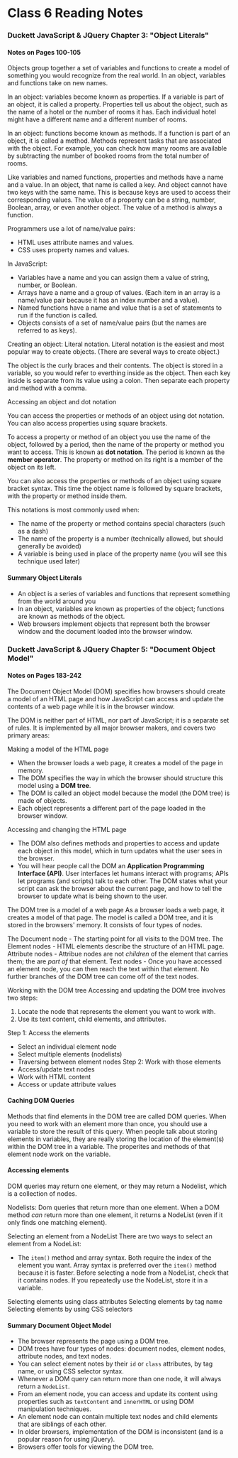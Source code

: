 # Class 6 Reading Notes

### Duckett JavaScript & JQuery Chapter 3: "Object Literals"

#### Notes on Pages 100-105

Objects group together a set of variables and functions to create a model of something you would recognize from the real world. In an object, variables and functions take on new names.

In an object: variables become known as properties. If a variable is part of an object, it is called a property. Properties tell us about the object, such as the name of a hotel or the number of rooms it has. Each individual hotel might have a different name and a different number of rooms.

In an object: functions become known as methods. If a function is part of an object, it is called a method. Methods represent tasks that are associated with the object. For example, you can check how many rooms are available by subtracting the number of booked rooms from the total number of rooms.

Like variables and named functions, properties and methods have a name and a value. In an object, that name is called a key. And object cannot have two keys with the same name. This is because keys are used to access their corresponding values. The value of a property can be a string, number, Boolean, array, or even another object. The value of a method is always a function.

Programmers use a lot of name/value pairs:
- HTML uses attribute names and values.
- CSS uses property names and values.

In JavaScript:
- Variables have a name and you can assign them a value of string, number, or Boolean.
- Arrays have a name and a group of values. (Each item in an array is a name/value pair because it has an index number and a value).
- Named functions have a name and value that is a set of statements to run if the function is called.
- Objects consists of a set of name/value pairs (but the names are referred to as keys).

Creating an object: Literal notation. Literal notation is the easiest and most popular way to create objects. (There are several ways to create object.)

The object is the curly braces and their contents. The object is stored in a variable, so you would refer to everthing inside as the object. Then each key inside is separate from its value using a colon. Then separate each property and method with a comma.

Accessing an object and dot notation

You can access the properties or methods of an object using dot notation. You can also access properties using square brackets.

To access a property or method of an object you use the name of the object, followed by a period, then the name of the property or method you want to access. This is known as **dot notation**. The period is known as the **member operator**. The property or method on its right is a member of the object on its left.

You can also access the properties or methods of an object using square bracket syntax. This time the object name is followed by square brackets, with the property or method inside them.

This notations is most commonly used when:
- The name of the property or method contains special characters (such as a dash)
- The name of the property is a number (technically allowed, but should generally be avoided)
- A variable is being used in place of the property name (you will see this technique used later)

#### Summary Object Literals
- An object is a series of variables and functions that represent something from the world around you
- In an object, variables are known as properties of the object; functions are known as methods of the object.
- Web browsers implement objects that represent both the browser window and the document loaded into the browser window.

### Duckett JavaScript & JQuery Chapter 5: "Document Object Model"

#### Notes on Pages 183-242

The Document Object Model (DOM) specifies how browsers should create a model of an HTML page and how JavaScript can access and update the contents of a web page while it is in the browser window.

The DOM is neither part of HTML, nor part of JavaScript; it is a separate set of rules. It is implemented by all major browser makers, and covers two primary areas:

Making a model of the HTML page
- When the browser loads a web page, it creates a model of the page in memory.
- The DOM specifies the way in which the browser should structure this model using a **DOM tree**.
- The DOM is called an object model because the model (the DOM tree) is made of objects.
- Each object represents a different part of the page loaded in the browser window.

Accessing and changing the HTML page
- The DOM also defines methods and properties to access and update each object in this model, which in turn updates what the user sees in the browser.
- You will hear people call the DOM an **Application Programming Interface (API)**. User interfaces let humans interact with programs; APIs let programs (and scripts) talk to each other. The DOM states what your script can ask the browser about the current page, and how to tell the browser to update what is being shown to the user.

The DOM tree is a model of a web page
As a browser loads a web page, it creates a model of that page. The model is called a DOM tree, and it is stored in the browsers' memory. It consists of four types of nodes.

The Document node - The starting point for all visits to the DOM tree.
The Element nodes - HTML elements describe the structure of an HTML page.
Attribute nodes - Attribue nodes are not *children* of the element that carries them; the are *part of* that element.
Text nodes - Once you have accessed an element node, you can then reach the text within that element. No further branches of the DOM tree can come off of the text nodes.

Working with the DOM tree
Accessing and updating the DOM tree involves two steps:
1. Locate the node that represents the element you want to work with.
2. Use its text content, child elements, and attributes.

Step 1: Access the elements
- Select an individual element node
- Select multiple elements (nodelists)
- Traversing between element nodes
Step 2: Work with those elements
- Access/update text nodes
- Work with HTML content
- Access or update attribute values

#### Caching DOM Queries
Methods that find elements in the DOM tree are called DOM queries. When you need to work with an element more than once, you should use a variable to store the result of this query. When people talk about storing elements in variables, they are really storing the location of the element(s) within the DOM tree in a variable. The properites and methods of that element node work on the variable.

#### Accessing elements
DOM queries may return one element, or they may return a Nodelist, which is a collection of nodes.

Nodelists: Dom queries that return more than one element.
When a DOM method *can* return more than one element, it returns a NodeList (even if it only finds one matching element).

Selecting an element from a NodeList
There are two ways to select an element from a NodeList:
- The `item()` method and array syntax.
Both require the index of the element you want.
Array syntax is preferred over the `item()` method because it is faster.
Before selecting a node from a NodeList, check that it contains nodes.
If you repeatedly use the NodeList, store it in a variable.

Selecting elements using class attributes
Selecting elements by tag name
Selecting elements by using CSS selectors

#### Summary Document Object Model
- The browser represents the page using a DOM tree.
- DOM trees have four types of nodes: document nodes, element nodes, attribute nodes, and text nodes.
- You can select element notes by their `id` or `class` attributes, by tag name, or using CSS selector syntax.
- Whenever a DOM query can return more than one node, it will always return a `NodeList`.
- From an element node, you can access and update its content using properties such as `textContent` and `innerHTML` or using DOM manipulation techniques.
- An element node can contain multiple text nodes and child elements that are siblings of each other.
- In older browsers, implementation of the DOM is inconsistent (and is a popular reason for using jQuery).
- Browsers offer tools for viewing the DOM tree.
